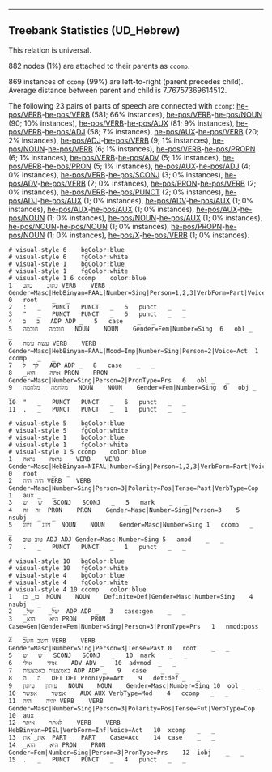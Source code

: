 

--------------------------------------------------------------------------------

## Treebank Statistics (UD_Hebrew)

This relation is universal.

882 nodes (1%) are attached to their parents as `ccomp`.

869 instances of `ccomp` (99%) are left-to-right (parent precedes child).
Average distance between parent and child is 7.76757369614512.

The following 23 pairs of parts of speech are connected with `ccomp`: [he-pos/VERB]()-[he-pos/VERB]() (581; 66% instances), [he-pos/VERB]()-[he-pos/NOUN]() (90; 10% instances), [he-pos/VERB]()-[he-pos/AUX]() (81; 9% instances), [he-pos/VERB]()-[he-pos/ADJ]() (58; 7% instances), [he-pos/AUX]()-[he-pos/VERB]() (20; 2% instances), [he-pos/ADJ]()-[he-pos/VERB]() (9; 1% instances), [he-pos/NOUN]()-[he-pos/VERB]() (6; 1% instances), [he-pos/VERB]()-[he-pos/PROPN]() (6; 1% instances), [he-pos/VERB]()-[he-pos/ADV]() (5; 1% instances), [he-pos/VERB]()-[he-pos/PRON]() (5; 1% instances), [he-pos/AUX]()-[he-pos/ADJ]() (4; 0% instances), [he-pos/VERB]()-[he-pos/SCONJ]() (3; 0% instances), [he-pos/ADV]()-[he-pos/VERB]() (2; 0% instances), [he-pos/PRON]()-[he-pos/VERB]() (2; 0% instances), [he-pos/VERB]()-[he-pos/PUNCT]() (2; 0% instances), [he-pos/ADJ]()-[he-pos/AUX]() (1; 0% instances), [he-pos/ADV]()-[he-pos/AUX]() (1; 0% instances), [he-pos/AUX]()-[he-pos/AUX]() (1; 0% instances), [he-pos/AUX]()-[he-pos/NOUN]() (1; 0% instances), [he-pos/NOUN]()-[he-pos/AUX]() (1; 0% instances), [he-pos/NOUN]()-[he-pos/NOUN]() (1; 0% instances), [he-pos/PROPN]()-[he-pos/NOUN]() (1; 0% instances), [he-pos/X]()-[he-pos/VERB]() (1; 0% instances).


~~~ conllu
# visual-style 6	bgColor:blue
# visual-style 6	fgColor:white
# visual-style 1	bgColor:blue
# visual-style 1	fgColor:white
# visual-style 1 6 ccomp	color:blue
1	כתוב	כתב	VERB	VERB	Gender=Masc|HebBinyan=PAAL|Number=Sing|Person=1,2,3|VerbForm=Part|Voice=Act	0	root	_	_
2	:	_	PUNCT	PUNCT	_	6	punct	_	_
3	"	_	PUNCT	PUNCT	_	6	punct	_	_
4	ב	ב	ADP	ADP	_	5	case	_	_
5	חוכמה	חוכמה	NOUN	NOUN	Gender=Fem|Number=Sing	6	obl	_	_
6	עשה	עשה	VERB	VERB	Gender=Masc|HebBinyan=PAAL|Mood=Imp|Number=Sing|Person=2|Voice=Act	1	ccomp	_	_
7	לך	ל	ADP	ADP	_	8	case	_	_
8	_אתה	הוא	PRON	PRON	Gender=Masc|Number=Sing|Person=2|PronType=Prs	6	obl	_	_
9	מלחמה	מלחמה	NOUN	NOUN	Gender=Fem|Number=Sing	6	obj	_	_
10	"	_	PUNCT	PUNCT	_	6	punct	_	_
11	.	_	PUNCT	PUNCT	_	1	punct	_	_

~~~


~~~ conllu
# visual-style 5	bgColor:blue
# visual-style 5	fgColor:white
# visual-style 1	bgColor:blue
# visual-style 1	fgColor:white
# visual-style 1 5 ccomp	color:blue
1	נראה	נראה	VERB	VERB	Gender=Masc|HebBinyan=NIFAL|Number=Sing|Person=1,2,3|VerbForm=Part|Voice=Mid	0	root	_	_
2	היה	היה	VERB	VERB	Gender=Masc|Number=Sing|Person=3|Polarity=Pos|Tense=Past|VerbType=Cop	1	aux	_	_
3	ש	ש	SCONJ	SCONJ	_	5	mark	_	_
4	זה	זה	PRON	PRON	Gender=Masc|Number=Sing|Person=3	5	nsubj	_	_
5	זיווג	זיווג	NOUN	NOUN	Gender=Masc|Number=Sing	1	ccomp	_	_
6	טוב	טוב	ADJ	ADJ	Gender=Masc|Number=Sing	5	amod	_	_
7	.	_	PUNCT	PUNCT	_	1	punct	_	_

~~~


~~~ conllu
# visual-style 10	bgColor:blue
# visual-style 10	fgColor:white
# visual-style 4	bgColor:blue
# visual-style 4	fgColor:white
# visual-style 4 10 ccomp	color:blue
1	בן_	בן	NOUN	NOUN	Definite=Def|Gender=Masc|Number=Sing	4	nsubj	_	_
2	_של_	של	ADP	ADP	_	3	case:gen	_	_
3	_היא	הוא	PRON	PRON	Case=Gen|Gender=Fem|Number=Sing|Person=3|PronType=Prs	1	nmod:poss	_	_
4	חשב	חשב	VERB	VERB	Gender=Masc|Number=Sing|Person=3|Tense=Past	0	root	_	_
5	ש	ש	SCONJ	SCONJ	_	10	mark	_	_
6	אולי	אולי	ADV	ADV	_	10	advmod	_	_
7	באמצעות	באמצעות	ADP	ADP	_	9	case	_	_
8	ה	ה	DET	DET	PronType=Art	9	det:def	_	_
9	עיתון	עיתון	NOUN	NOUN	Gender=Masc|Number=Sing	10	obl	_	_
10	אפשר	אפשר	AUX	AUX	VerbType=Mod	4	ccomp	_	_
11	יהיה	היה	VERB	VERB	Gender=Masc|Number=Sing|Person=3|Polarity=Pos|Tense=Fut|VerbType=Cop	10	aux	_	_
12	לאתר	איתר	VERB	VERB	HebBinyan=PIEL|VerbForm=Inf|Voice=Act	10	xcomp	_	_
13	את_	את	PART	PART	Case=Acc	14	case	_	_
14	_היא	הוא	PRON	PRON	Gender=Fem|Number=Sing|Person=3|PronType=Prs	12	iobj	_	_
15	.	_	PUNCT	PUNCT	_	4	punct	_	_

~~~


